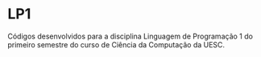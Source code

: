 # LP1
Códigos desenvolvidos para a disciplina Linguagem de Programação 1 do primeiro semestre do curso de Ciência da Computação da UESC. 
